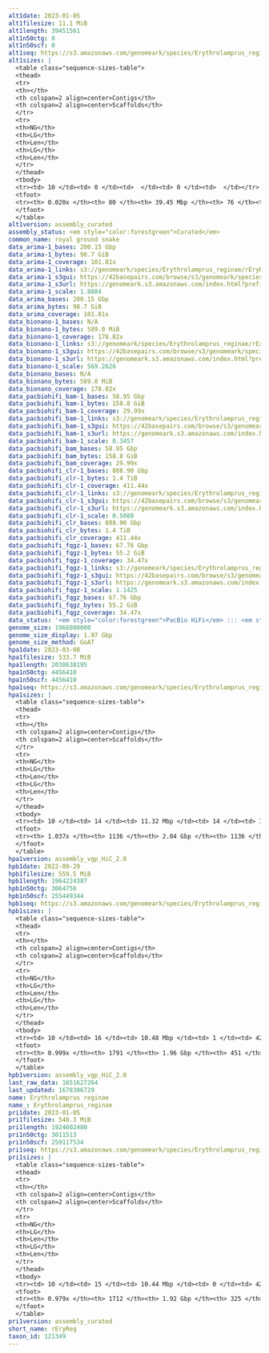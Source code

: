 ```yaml
---
alt1date: 2023-01-05
alt1filesize: 11.1 MiB
alt1length: 39451561
alt1n50ctg: 0
alt1n50scf: 0
alt1seq: https://s3.amazonaws.com/genomeark/species/Erythrolamprus_reginae/rEryReg1/assembly_curated/rEryReg1.alt.cur.20230105.fasta.gz
alt1sizes: |
  <table class="sequence-sizes-table">
  <thead>
  <tr>
  <th></th>
  <th colspan=2 align=center>Contigs</th>
  <th colspan=2 align=center>Scaffolds</th>
  </tr>
  <tr>
  <th>NG</th>
  <th>LG</th>
  <th>Len</th>
  <th>LG</th>
  <th>Len</th>
  </tr>
  </thead>
  <tbody>
  <tr><td> 10 </td><td> 0 </td><td>  </td><td> 0 </td><td>  </td></tr>  <tr><td> 20 </td><td> 0 </td><td>  </td><td> 0 </td><td>  </td></tr>  <tr><td> 30 </td><td> 0 </td><td>  </td><td> 0 </td><td>  </td></tr>  <tr><td> 40 </td><td> 0 </td><td>  </td><td> 0 </td><td>  </td></tr>  <tr style="background-color:#cccccc;"><td> 50 </td><td> 0 </td><td>  </td><td> 0 </td><td>  </td></tr>  <tr><td> 60 </td><td> 0 </td><td>  </td><td> 0 </td><td>  </td></tr>  <tr><td> 70 </td><td> 0 </td><td>  </td><td> 0 </td><td>  </td></tr>  <tr><td> 80 </td><td> 0 </td><td>  </td><td> 0 </td><td>  </td></tr>  <tr><td> 90 </td><td> 0 </td><td>  </td><td> 0 </td><td>  </td></tr>  <tr><td> 100 </td><td> 0 </td><td>  </td><td> 0 </td><td>  </td></tr>  </tbody>
  <tfoot>
  <tr><th> 0.020x </th><th> 80 </th><th> 39.45 Mbp </th><th> 76 </th><th> 39.45 Mbp </th></tr>
  </tfoot>
  </table>
alt1version: assembly_curated
assembly_status: <em style="color:forestgreen">Curated</em>
common_name: royal ground snake
data_arima-1_bases: 200.15 Gbp
data_arima-1_bytes: 98.7 GiB
data_arima-1_coverage: 101.81x
data_arima-1_links: s3://genomeark/species/Erythrolamprus_reginae/rEryReg1/genomic_data/arima/<br>
data_arima-1_s3gui: https://42basepairs.com/browse/s3/genomeark/species/Erythrolamprus_reginae/rEryReg1/genomic_data/arima/
data_arima-1_s3url: https://genomeark.s3.amazonaws.com/index.html?prefix=species/Erythrolamprus_reginae/rEryReg1/genomic_data/arima/
data_arima-1_scale: 1.8884
data_arima_bases: 200.15 Gbp
data_arima_bytes: 98.7 GiB
data_arima_coverage: 101.81x
data_bionano-1_bases: N/A
data_bionano-1_bytes: 589.0 MiB
data_bionano-1_coverage: 178.82x
data_bionano-1_links: s3://genomeark/species/Erythrolamprus_reginae/rEryReg1/genomic_data/bionano/<br>
data_bionano-1_s3gui: https://42basepairs.com/browse/s3/genomeark/species/Erythrolamprus_reginae/rEryReg1/genomic_data/bionano/
data_bionano-1_s3url: https://genomeark.s3.amazonaws.com/index.html?prefix=species/Erythrolamprus_reginae/rEryReg1/genomic_data/bionano/
data_bionano-1_scale: 569.2626
data_bionano_bases: N/A
data_bionano_bytes: 589.0 MiB
data_bionano_coverage: 178.82x
data_pacbiohifi_bam-1_bases: 58.95 Gbp
data_pacbiohifi_bam-1_bytes: 158.8 GiB
data_pacbiohifi_bam-1_coverage: 29.99x
data_pacbiohifi_bam-1_links: s3://genomeark/species/Erythrolamprus_reginae/rEryReg1/genomic_data/pacbio_hifi/<br>
data_pacbiohifi_bam-1_s3gui: https://42basepairs.com/browse/s3/genomeark/species/Erythrolamprus_reginae/rEryReg1/genomic_data/pacbio_hifi/
data_pacbiohifi_bam-1_s3url: https://genomeark.s3.amazonaws.com/index.html?prefix=species/Erythrolamprus_reginae/rEryReg1/genomic_data/pacbio_hifi/
data_pacbiohifi_bam-1_scale: 0.3457
data_pacbiohifi_bam_bases: 58.95 Gbp
data_pacbiohifi_bam_bytes: 158.8 GiB
data_pacbiohifi_bam_coverage: 29.99x
data_pacbiohifi_clr-1_bases: 808.90 Gbp
data_pacbiohifi_clr-1_bytes: 1.4 TiB
data_pacbiohifi_clr-1_coverage: 411.44x
data_pacbiohifi_clr-1_links: s3://genomeark/species/Erythrolamprus_reginae/rEryReg1/genomic_data/pacbio_hifi/<br>
data_pacbiohifi_clr-1_s3gui: https://42basepairs.com/browse/s3/genomeark/species/Erythrolamprus_reginae/rEryReg1/genomic_data/pacbio_hifi/
data_pacbiohifi_clr-1_s3url: https://genomeark.s3.amazonaws.com/index.html?prefix=species/Erythrolamprus_reginae/rEryReg1/genomic_data/pacbio_hifi/
data_pacbiohifi_clr-1_scale: 0.5088
data_pacbiohifi_clr_bases: 808.90 Gbp
data_pacbiohifi_clr_bytes: 1.4 TiB
data_pacbiohifi_clr_coverage: 411.44x
data_pacbiohifi_fqgz-1_bases: 67.76 Gbp
data_pacbiohifi_fqgz-1_bytes: 55.2 GiB
data_pacbiohifi_fqgz-1_coverage: 34.47x
data_pacbiohifi_fqgz-1_links: s3://genomeark/species/Erythrolamprus_reginae/rEryReg1/genomic_data/pacbio_hifi/<br>
data_pacbiohifi_fqgz-1_s3gui: https://42basepairs.com/browse/s3/genomeark/species/Erythrolamprus_reginae/rEryReg1/genomic_data/pacbio_hifi/
data_pacbiohifi_fqgz-1_s3url: https://genomeark.s3.amazonaws.com/index.html?prefix=species/Erythrolamprus_reginae/rEryReg1/genomic_data/pacbio_hifi/
data_pacbiohifi_fqgz-1_scale: 1.1425
data_pacbiohifi_fqgz_bases: 67.76 Gbp
data_pacbiohifi_fqgz_bytes: 55.2 GiB
data_pacbiohifi_fqgz_coverage: 34.47x
data_status: '<em style="color:forestgreen">PacBio HiFi</em> ::: <em style="color:forestgreen">Arima</em>'
genome_size: 1966000000
genome_size_display: 1.97 Gbp
genome_size_method: GoAT
hpa1date: 2023-03-08
hpa1filesize: 533.7 MiB
hpa1length: 2038638195
hpa1n50ctg: 4456410
hpa1n50scf: 4456410
hpa1seq: https://s3.amazonaws.com/genomeark/species/Erythrolamprus_reginae/rEryReg1/assembly_vgp_HiC_2.0/rEryReg1.HiC.hap1.20230308.fasta.gz
hpa1sizes: |
  <table class="sequence-sizes-table">
  <thead>
  <tr>
  <th></th>
  <th colspan=2 align=center>Contigs</th>
  <th colspan=2 align=center>Scaffolds</th>
  </tr>
  <tr>
  <th>NG</th>
  <th>LG</th>
  <th>Len</th>
  <th>LG</th>
  <th>Len</th>
  </tr>
  </thead>
  <tbody>
  <tr><td> 10 </td><td> 14 </td><td> 11.32 Mbp </td><td> 14 </td><td> 11.32 Mbp </td></tr>  <tr><td> 20 </td><td> 34 </td><td> 8.66 Mbp </td><td> 34 </td><td> 8.66 Mbp </td></tr>  <tr><td> 30 </td><td> 59 </td><td> 6.97 Mbp </td><td> 59 </td><td> 6.97 Mbp </td></tr>  <tr><td> 40 </td><td> 90 </td><td> 5.58 Mbp </td><td> 90 </td><td> 5.58 Mbp </td></tr>  <tr style="background-color:#cccccc;"><td> 50 </td><td> 130 </td><td style="background-color:#88ff88;"> 4.46 Mbp </td><td> 130 </td><td style="background-color:#ff8888;"> 4.46 Mbp </td></tr>  <tr><td> 60 </td><td> 179 </td><td> 3.59 Mbp </td><td> 179 </td><td> 3.59 Mbp </td></tr>  <tr><td> 70 </td><td> 241 </td><td> 2.81 Mbp </td><td> 241 </td><td> 2.81 Mbp </td></tr>  <tr><td> 80 </td><td> 328 </td><td> 1.80 Mbp </td><td> 328 </td><td> 1.80 Mbp </td></tr>  <tr><td> 90 </td><td> 469 </td><td> 1.07 Mbp </td><td> 469 </td><td> 1.07 Mbp </td></tr>  <tr><td> 100 </td><td> 754 </td><td> 398.44 Kbp </td><td> 754 </td><td> 398.44 Kbp </td></tr>  </tbody>
  <tfoot>
  <tr><th> 1.037x </th><th> 1136 </th><th> 2.04 Gbp </th><th> 1136 </th><th> 2.04 Gbp </th></tr>
  </tfoot>
  </table>
hpa1version: assembly_vgp_HiC_2.0
hpb1date: 2022-09-29
hpb1filesize: 559.5 MiB
hpb1length: 1964224387
hpb1n50ctg: 3064756
hpb1n50scf: 255449344
hpb1seq: https://s3.amazonaws.com/genomeark/species/Erythrolamprus_reginae/rEryReg1/assembly_vgp_HiC_2.0/rEryReg1.HiC.hap2.20220929.fasta.gz
hpb1sizes: |
  <table class="sequence-sizes-table">
  <thead>
  <tr>
  <th></th>
  <th colspan=2 align=center>Contigs</th>
  <th colspan=2 align=center>Scaffolds</th>
  </tr>
  <tr>
  <th>NG</th>
  <th>LG</th>
  <th>Len</th>
  <th>LG</th>
  <th>Len</th>
  </tr>
  </thead>
  <tbody>
  <tr><td> 10 </td><td> 16 </td><td> 10.48 Mbp </td><td> 1 </td><td> 426.06 Mbp </td></tr>  <tr><td> 20 </td><td> 39 </td><td> 7.41 Mbp </td><td> 1 </td><td> 426.06 Mbp </td></tr>  <tr><td> 30 </td><td> 71 </td><td> 5.13 Mbp </td><td> 2 </td><td> 347.46 Mbp </td></tr>  <tr><td> 40 </td><td> 116 </td><td> 3.89 Mbp </td><td> 3 </td><td> 255.45 Mbp </td></tr>  <tr style="background-color:#cccccc;"><td> 50 </td><td> 172 </td><td style="background-color:#88ff88;"> 3.06 Mbp </td><td> 3 </td><td style="background-color:#88ff88;"> 255.45 Mbp </td></tr>  <tr><td> 60 </td><td> 247 </td><td> 2.29 Mbp </td><td> 4 </td><td> 152.91 Mbp </td></tr>  <tr><td> 70 </td><td> 346 </td><td> 1.71 Mbp </td><td> 6 </td><td> 118.94 Mbp </td></tr>  <tr><td> 80 </td><td> 493 </td><td> 1.05 Mbp </td><td> 8 </td><td> 86.43 Mbp </td></tr>  <tr><td> 90 </td><td> 748 </td><td> 0.55 Mbp </td><td> 11 </td><td> 49.25 Mbp </td></tr>  <tr><td> 100 </td><td> 0 </td><td>  </td><td> 0 </td><td>  </td></tr>  </tbody>
  <tfoot>
  <tr><th> 0.999x </th><th> 1791 </th><th> 1.96 Gbp </th><th> 451 </th><th> 1.96 Gbp </th></tr>
  </tfoot>
  </table>
hpb1version: assembly_vgp_HiC_2.0
last_raw_data: 1651627264
last_updated: 1678306729
name: Erythrolamprus reginae
name_: Erythrolamprus_reginae
pri1date: 2023-01-05
pri1filesize: 548.3 MiB
pri1length: 1924602480
pri1n50ctg: 3011513
pri1n50scf: 259117534
pri1seq: https://s3.amazonaws.com/genomeark/species/Erythrolamprus_reginae/rEryReg1/assembly_curated/rEryReg1.pri.cur.20230105.fasta.gz
pri1sizes: |
  <table class="sequence-sizes-table">
  <thead>
  <tr>
  <th></th>
  <th colspan=2 align=center>Contigs</th>
  <th colspan=2 align=center>Scaffolds</th>
  </tr>
  <tr>
  <th>NG</th>
  <th>LG</th>
  <th>Len</th>
  <th>LG</th>
  <th>Len</th>
  </tr>
  </thead>
  <tbody>
  <tr><td> 10 </td><td> 15 </td><td> 10.44 Mbp </td><td> 0 </td><td> 426.56 Mbp </td></tr>  <tr><td> 20 </td><td> 38 </td><td> 7.41 Mbp </td><td> 0 </td><td> 426.56 Mbp </td></tr>  <tr><td> 30 </td><td> 70 </td><td> 5.13 Mbp </td><td> 1 </td><td> 355.37 Mbp </td></tr>  <tr><td> 40 </td><td> 115 </td><td> 3.89 Mbp </td><td> 2 </td><td> 259.12 Mbp </td></tr>  <tr style="background-color:#cccccc;"><td> 50 </td><td> 172 </td><td style="background-color:#88ff88;"> 3.01 Mbp </td><td> 2 </td><td style="background-color:#88ff88;"> 259.12 Mbp </td></tr>  <tr><td> 60 </td><td> 247 </td><td> 2.28 Mbp </td><td> 3 </td><td> 152.91 Mbp </td></tr>  <tr><td> 70 </td><td> 346 </td><td> 1.68 Mbp </td><td> 5 </td><td> 119.10 Mbp </td></tr>  <tr><td> 80 </td><td> 498 </td><td> 1.02 Mbp </td><td> 7 </td><td> 87.32 Mbp </td></tr>  <tr><td> 90 </td><td> 774 </td><td> 486.12 Kbp </td><td> 10 </td><td> 50.30 Mbp </td></tr>  <tr><td> 100 </td><td> 0 </td><td>  </td><td> 0 </td><td>  </td></tr>  </tbody>
  <tfoot>
  <tr><th> 0.979x </th><th> 1712 </th><th> 1.92 Gbp </th><th> 325 </th><th> 1.92 Gbp </th></tr>
  </tfoot>
  </table>
pri1version: assembly_curated
short_name: rEryReg
taxon_id: 121349
---
```


